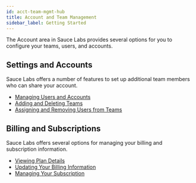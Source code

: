 ```yaml
---
id: acct-team-mgmt-hub
title: Account and Team Management
sidebar_label: Getting Started
---
```


The Account area in Sauce Labs provides several options for you to configure your teams, users, and accounts.

<div className="box-wrapper" markdown="1">
<div className="box box1 card">
  <div className="container">
  <h2>Settings and Accounts</h2>
  <p>Sauce Labs offers a number of features to set up additional team members who can share your account.</p>
  <ul>
      <li><a href="/basics/acct-team-mgmt/managing-user-info">Managing Users and Accounts</a></li>
      <li><a href="/basics/acct-team-mgmt/adding-deleting-teams">Adding and Deleting Teams</a></li>
      <li><a href="/basics/acct-team-mgmt/assigning-removing-users-teams">Assigning and Removing Users from Teams</a></li>
  </ul>
  </div>
</div>
<div className="box box2 card">
  <div className="container">
  <h2>Billing and Subscriptions</h2>
  <p>Sauce Labs offers several options for managing your billing and subscription information.</p>
  <ul>
      <li><a href="/basics/acct-team-mgmt/plan-details">Viewing Plan Details</a></li>
      <li><a href="/basics/acct-team-mgmt/updating-billing">Updating Your Billing Information</a></li>
      <li><a href="/basics/acct-team-mgmt/managing-subscription">Managing Your Subscription</a></li>
  </ul>
  </div>
</div>
</div>
